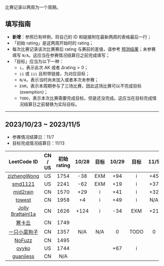 比赛记录以两周为一个周期。

## 填写指南

- **新增**：参照已有样例，将自己的 ID 和链接附在最新两周的表格最后一行；
- 「初始 rating」是这两周开始时的 rating；
- 每次比赛记录该次比赛赛后 rating 与赛前的差值，请参考 [预测结果](https://lccn.lbao.site/)；未参赛填写 `N/A`。这应当在参赛情况结算日之前完成填写；
- 「目标」应当为以下一种：
    - `i`，表示此次 AK 或者 $\Delta\text{rating} > 0$；
    - `ii` 或 `iii` 且附带链接，为对应目标；
    - `N/A`，表示当时尚未加入或者本次未参赛；
    - `EXM`，表示本周期参与了三场比赛，因此这场比赛可以不完成目标 (exemption)；
    - `TODO`，表示本次比赛需要完成目标，但是还没完成。这应当在目标完成情况结算日之前替换为实际目标。

---

## 2023/10/23 ~ 2023/11/5

- 参赛情况结算日：11/7
- 目标完成情况结算日：11/13 

| LeetCode ID | CN / US | 初始 rating | 10/28 | 目标 | 10/29 | 目标 | 11/5 | 目标 |
| :---------: | :-----: | :--------: | :---: | :--: | :---: | :--: | :--: | :--: |
|[zizhengWong](https://leetcode.com/ZJU_Rookie/) | US | 1754 |-38 |EXM | +94 | i| +45| i |
|[smd1121](https://leetcode.com/smd1121/) | US | 2241 | -62 | EXM | +19 | i | +37 | i |
|[mid2rain](https://leetcode.cn/u/fengmian123/) | CN | 1570 | +29 | i | +41 | i | +32 | i |
|[towest](https://leetcode.cn/u/vinci-/) | CN | 1958 | +4 | i | +49 | i | N/A | N/A |
|[Jolly Brattainl1a](https://leetcode.cn/u/angels-coder-edit/) | CN | 1626 | +124 | i | -34 | EXM | +21 | i |
|[罴卡丘](https://leetcode.cn/u/beakachu/) | CN | 1749 |
|[一只小菜狗子](https://leetcode.cn/u/yi-zhi-xiao-cai-gou-zi-zhu/)| CN | 1357 | N/A | N/A | 0 | TODO | 0 | TODO |
|[NoFuzz](https://leetcode.cn/u/nyflame/)| CN | 1495 | 
|[oyyko](https://leetcode.com/Oyyko/)| US | 1744 | | | +67 | i | | |
|[guanjiess](https://leetcode.cn/u/guanjiess/)| CN | N/A | | | | | | |